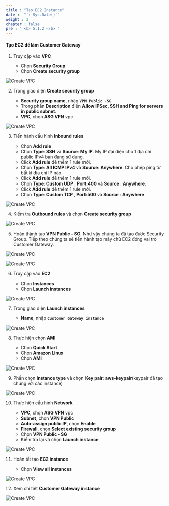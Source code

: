 ```yaml
---
title : "Tạo EC2 Instance"
date :  "`r Sys.Date()`" 
weight : 2
chapter : false
pre : " <b> 5.1.2 </b> "
---
```


#### Tạo EC2 để làm Customer Gateway

1. Truy cập vào **VPC**

   - Chọn **Security Group**
   - Chọn **Create security group**

![Create VPC](/.images/10/0001.png?featherlight=false&width=90pc)

2. Trong giao diện **Create security group**

   - **Security group name**, nhập **```VPN Public -SG```**
   - Trong phần **Description** điền **Allow IPSec, SSH and Ping for servers in public subnet**.
   - **VPC**, chọn **ASG VPN** vpc

![Create VPC](/.images/10/0002.png?featherlight=false&width=90pc)

3. Tiến hành cấu hình **Inbound rules**

   - Chọn **Add rule**
   - Chọn **Type**: **SSH** và **Source**: **My IP**. My IP đại diện cho 1 địa chỉ public IPv4 bạn đang sử dụng.
   - Click **Add rule** để thêm 1 rule mới.
   - Chọn **Type**: **All ICMP IPv4** và **Source**: **Anywhere**. Cho phép ping từ bất kì địa chỉ IP nào.
   - Click **Add rule** để thêm 1 rule mới.
   - Chọn **Type**: **Custom UDP** , **Port:400** và **Source** : **Anywhere**.
   - Click **Add rule** để thêm 1 rule mới.
   - Chọn **Type**: **Custom TCP** , **Port:500** và **Source** : **Anywhere**

![Create VPC](/.images/10/0003.png?featherlight=false&width=90pc)

4. Kiểm tra **Outbound rules** và chọn **Create security group**

![Create VPC](/.images/10/0004.png?featherlight=false&width=90pc)

5. Hoàn thành tạo **VPN Public - SG**. Như vậy chúng ta đã tạo được Security Group. Tiếp theo chúng ta sẽ tiến hành tạo máy chủ EC2 đóng vai trò Customer Gateway.
   
![Create VPC](/.images/10/0005.png?featherlight=false&width=90pc)

![Create VPC](/.images/10/0005.png?featherlight=false&width=90pc)

6. Truy cập vào **EC2**

   - Chọn **Instances**
   - Chọn **Launch instances**

![Create VPC](/.images/10/0006.png?featherlight=false&width=90pc)

7. Trong giao diện **Launch instances**

   - **Name**, nhập **```Customer Gateway instance```**

![Create VPC](/.images/10/0007.png?featherlight=false&width=90pc)

8. Thực hiện chọn **AMI**

   - Chọn **Quick Start**
   - Chọn **Amazon Linux**
   - Chọn **AMI**

![Create VPC](/.images/10/0008.png?featherlight=false&width=90pc)

9. Phần chọn **Instance type** và chọn **Key pair**: **aws-keypair**(keypair đã tạo chung với các instance)

![Create VPC](/.images/10/0009.png?featherlight=false&width=90pc)

10. Thực hiện cấu hình **Network**

    - **VPC**, chọn **ASG VPN** vpc
    - **Subnet**, chọn **VPN Public**
    - **Auto-assign public IP**, chọn **Enable**
    - **Firewall**, chọn **Select existing security group**
    - Chọn **VPN Public - SG**
    - Kiểm tra lại và chọn **Launch instance**

![Create VPC](/.images/10/00010.png?featherlight=false&width=90pc)

11. Hoàn tất tạo **EC2 instance**

    - Chọn **View all instances**

![Create VPC](/.images/10/00011.png?featherlight=false&width=90pc)

12. Xem chi tiết **Customer Gateway instance**

![Create VPC](/.images/10/00012.png?featherlight=false&width=90pc)
